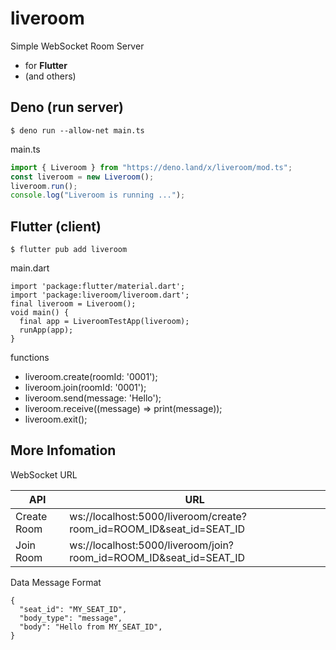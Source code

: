 # liveroom

Simple WebSocket Room Server

- for **Flutter**
- (and others)

## Deno (run server)

```shell
$ deno run --allow-net main.ts
```

main.ts

```main.ts
import { Liveroom } from "https://deno.land/x/liveroom/mod.ts";
const liveroom = new Liveroom();
liveroom.run();
console.log("Liveroom is running ...");
```

## Flutter (client)

```
$ flutter pub add liveroom
```

main.dart

```
import 'package:flutter/material.dart';
import 'package:liveroom/liveroom.dart';
final liveroom = Liveroom();
void main() {
  final app = LiveroomTestApp(liveroom);
  runApp(app);
}
```

functions

- liveroom.create(roomId: '0001');
- liveroom.join(roomId: '0001');
- liveroom.send(message: 'Hello');
- liveroom.receive((message) => print(message));
- liveroom.exit();

## More Infomation

WebSocket URL

| API         | URL                                                                 |
| ----------- | ------------------------------------------------------------------- |
| Create Room | ws://localhost:5000/liveroom/create?room_id=ROOM_ID&seat_id=SEAT_ID |
| Join Room   | ws://localhost:5000/liveroom/join?room_id=ROOM_ID&seat_id=SEAT_ID   |

Data Message Format

```
{
  "seat_id": "MY_SEAT_ID",
  "body_type": "message",
  "body": "Hello from MY_SEAT_ID",
}
```
